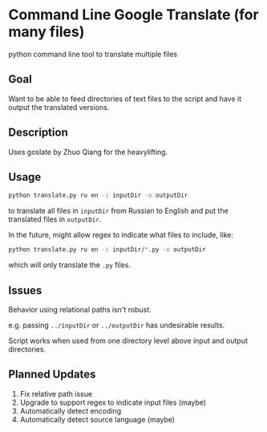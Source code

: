 # Command Line Google Translate (for many files)

python command line tool to translate multiple files

## Goal

Want to be able to feed directories of text files to the script and have it
output the translated versions.

## Description

Uses goslate by Zhuo Qiang for the heavylifting.

## Usage

```bash
python translate.py ru en -i inputDir -o outputDir 
```

to translate all files in `inputDir` from Russian to English and put the
translated files in `outputDir`.

In the future, might allow regex to indicate what files to include, like:

```bash
python translate.py ru en -i inputDir/*.py -o outputDir
```

which will only translate the `.py` files.

## Issues

Behavior using relational paths isn't robust.

e.g. passing `../inputDir` or `../outputDir` has undesirable results.

Script works when used from one directory level above input and output
directories.

## Planned Updates

1. Fix relative path issue
2. Upgrade to support regex to indicate input files (maybe)
3. Automatically detect encoding
4. Automatically detect source language (maybe)
